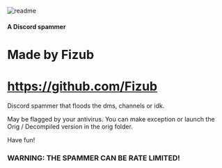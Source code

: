 
![readme](https://github.com/Fizub/NxE-Discord/assets/151870016/c647234b-d4ea-48a9-8662-c8a3b64d666b)

#### A Discord spammer
# Made by Fizub
# https://github.com/Fizub

Discord spammer that floods the dms, channels or idk.

May be flagged by your antivirus. You can make exception or launch the Orig / Decompiled version in the orig folder.

Have fun!

### WARNING: THE SPAMMER CAN BE RATE LIMITED!
